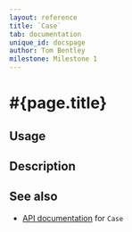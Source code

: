 ```yaml
---
layout: reference
title: `Case`
tab: documentation
unique_id: docspage
author: Tom Bentley
milestone: Milestone 1
---
```


# #{page.title}

## Usage 

## Description

## See also

* [API documentation](#{site.urls.apidoc}/ceylon/language/class_Case.html) for `Case`


